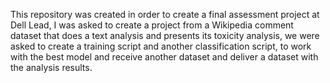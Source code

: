 This repository was created in order to create a final assessment project at Dell Lead, I was asked to create a project from a Wikipedia comment dataset that does a text analysis and presents its toxicity analysis, we were asked to create a training script and another classification script, to work with the best model and receive another dataset and deliver a dataset with the analysis results.
